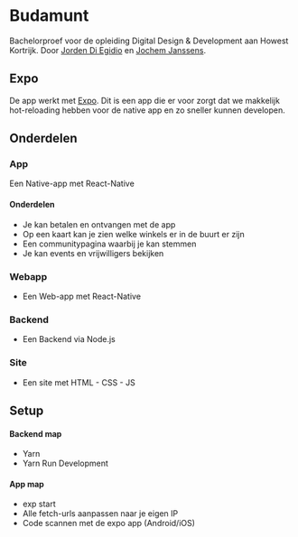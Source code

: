 # Budamunt
Bachelorproef voor de opleiding Digital Design & Development aan Howest Kortrijk. Door [Jorden Di Egidio](https://www.behance.net/jordendiegidio) en [Jochem Janssens](https://www.janssensjochem.be).

## Expo
De app werkt met [Expo](https://expo.io/). Dit is een app die er voor zorgt dat we makkelijk hot-reloading hebben voor de native app en zo sneller kunnen developen.

## Onderdelen

### App
Een Native-app met React-Native

#### Onderdelen
- Je kan betalen en ontvangen met de app
- Op een kaart kan je zien welke winkels er in de buurt er zijn
- Een communitypagina waarbij je kan stemmen
- Je kan events en vrijwilligers bekijken

### Webapp
- Een Web-app met React-Native

### Backend
- Een Backend via Node.js

### Site
- Een site met HTML - CSS - JS

## Setup

#### Backend map
- Yarn
- Yarn Run Development

#### App map
- exp start
- Alle fetch-urls aanpassen naar je eigen IP
- Code scannen met de expo app (Android/iOS)
